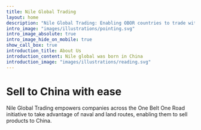 ```yaml
---
title: Nile Global Trading
layout: home
description: "Nile Global Trading: Enabling OBOR countries to trade with China"
intro_image: "images/illustrations/pointing.svg"
intro_image_absolute: true
intro_image_hide_on_mobile: true
show_call_box: true
introduction_title: About Us
introduction_content: Nile global was born in China
introduction_image: "images/illustrations/reading.svg"
---
```


# Sell to China with ease

Nile Global Trading empowers companies across the One Belt One Road initiative to take advantage of naval and land routes, enabling them to sell products to China.
